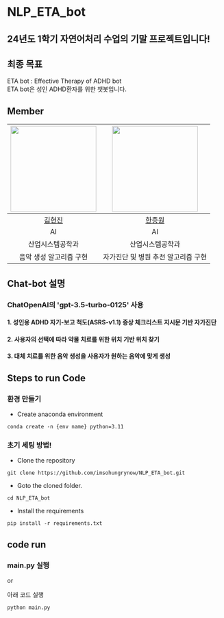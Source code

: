 # NLP_ETA_bot  
## 24년도 1학기 자연어처리 수업의 기말 프로젝트입니다!  
## 최종 목표
ETA bot : Effective Therapy of ADHD bot  
ETA bot은 성인 ADHD환자를 위한 챗봇입니다.

## Member

| <img src="https://github.com/hyeonjins.png" width="200" height="200" /> | <img src="https://github.com/imsohungrynow.png" width="200" height="200" /> | 
| :---------------------------------------------------------------------: |:-------------------------------------------------------------------------:|
|                 [김현진](https://github.com/hyeonjins)                  |                 [한종원](https://github.com/imsohungrynow)                 |         
|                                   AI                                    |                                     AI                                    |               
|                            산업시스템공학과                              |                              산업시스템공학과                              |                          
|                        음악 생성 알고리즘 구현                           |                          자가진단 및 병원 추천 알고리즘 구현                 |          

## Chat-bot 설명  
### ChatOpenAI의 'gpt-3.5-turbo-0125' 사용

#### 1. 성인용 ADHD 자기-보고 척도(ASRS-v1.1) 증상 체크리스트 지시문 기반 자가진단

#### 2. 사용자의 선택에 따라 약물 치료를 위한 위치 기반 위치 찾기

#### 3. 대체 치료를 위한 음악 생성을 사용자가 원하는 음악에 맞게 생성 


## Steps to run Code  

### 환경 만들기
- Create anaconda environment
```
conda create -n {env name} python=3.11
```

### 초기 세팅 방법!

- Clone the repository
```
git clone https://github.com/imsohungrynow/NLP_ETA_bot.git
```
- Goto the cloned folder.
```
cd NLP_ETA_bot
```
- Install the requirements
```
pip install -r requirements.txt
```

## code run
### main.py 실행

or  

아래 코드 실행 
```
python main.py

```
